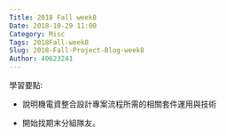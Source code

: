 ```yaml
---
Title: 2018 Fall week8
Date: 2018-10-29 11:00
Category: Misc
Tags: 2018Fall-week8
Slug: 2018-Fall-Project-Blog-week8
Author: 40623241
---
```




<!-- PELICAN_END_SUMMARY -->
學習要點:

* 說明機電資整合設計專案流程所需的相關套件運用與技術

* 開始找期末分組隊友。
